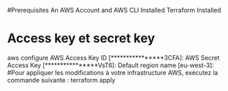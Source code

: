 #Prerequisites
An AWS Account and AWS CLI Installed
Terraform Installed
# Access key et secret key
aws configure
AWS Access Key ID [****************3CFA]:
AWS Secret Access Key [****************VsT6]:
Default region name [eu-west-3]:
#Pour appliquer les modifications à votre infrastructure AWS, exécutez la commande suivante :
terraform apply
